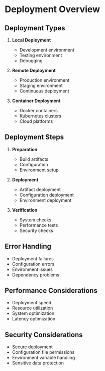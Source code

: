 # Deployment Overview

## Deployment Types
1. **Local Deployment**
   - Development environment
   - Testing environment
   - Debugging

2. **Remote Deployment**
   - Production environment
   - Staging environment
   - Continuous deployment

3. **Container Deployment**
   - Docker containers
   - Kubernetes clusters
   - Cloud platforms

## Deployment Steps
1. **Preparation**
   - Build artifacts
   - Configuration
   - Environment setup

2. **Deployment**
   - Artifact deployment
   - Configuration deployment
   - Environment deployment

3. **Verification**
   - System checks
   - Performance tests
   - Security checks

## Error Handling
- Deployment failures
- Configuration errors
- Environment issues
- Dependency problems

## Performance Considerations
- Deployment speed
- Resource utilization
- System optimization
- Latency optimization

## Security Considerations
- Secure deployment
- Configuration file permissions
- Environment variable handling
- Sensitive data protection